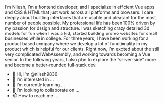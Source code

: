 I’m Nilesh, I’m a frontend developer, and I specialize in efficient Vue apps and CSS & HTML that just work across all 
platforms and browsers. I care deeply about building interfaces that are usable and pleasant for the most number of people possible. 
My professional life has been 100% driven by my passion for design and structure. I was sketching crazy detailed 3d models for fun when 
I was a kid, started building promo websites for small businesses while in college. For three years, I have been working for a product 
based company where we develop a lot of functionality in my product which is helpful for our clients. Right now, I’m excited about the still 
very complicated WebAssembly, and working towards becoming a Vue senior. In the following years, I also plan to explore the “server-side” more 
and become a better-rounded full-stack dev.


- 👋 Hi, I’m @nilesh9836
- 👀 I’m interested in ...
- 🌱 I’m currently learning ...
- 💞️ I’m looking to collaborate on ...
- 📫 How to reach me ...

<!---
nilesh9836/nilesh9836 is a ✨ special ✨ repository because its `README.md` (this file) appears on your GitHub profile.
You can click the Preview link to take a look at your changes.
--->
